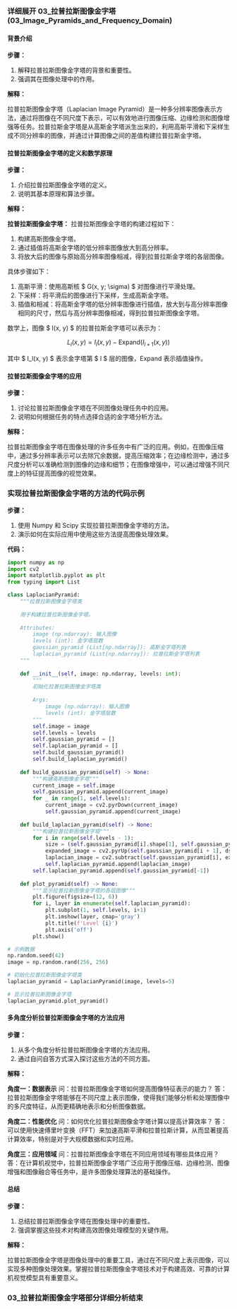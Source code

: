 ### 详细展开 03_拉普拉斯图像金字塔 (03_Image_Pyramids_and_Frequency_Domain)

#### 背景介绍

**步骤：**

1. 解释拉普拉斯图像金字塔的背景和重要性。
2. 强调其在图像处理中的作用。

**解释：**

拉普拉斯图像金字塔（Laplacian Image Pyramid）是一种多分辨率图像表示方法，通过将图像在不同尺度下表示，可以有效地进行图像压缩、边缘检测和图像增强等任务。拉普拉斯金字塔是从高斯金字塔派生出来的，利用高斯平滑和下采样生成不同分辨率的图像，并通过计算图像之间的差值构建拉普拉斯金字塔。

#### 拉普拉斯图像金字塔的定义和数学原理

**步骤：**

1. 介绍拉普拉斯图像金字塔的定义。
2. 说明其基本原理和算法步骤。

**解释：**

**拉普拉斯图像金字塔：** 拉普拉斯图像金字塔的构建过程如下：
1. 构建高斯图像金字塔。
2. 通过插值将高斯金字塔的低分辨率图像放大到高分辨率。
3. 将放大后的图像与原始高分辨率图像相减，得到拉普拉斯金字塔的各层图像。

具体步骤如下：
1. 高斯平滑：使用高斯核 $ G(x, y; \sigma) $ 对图像进行平滑处理。
2. 下采样：将平滑后的图像进行下采样，生成高斯金字塔。
3. 插值和相减：将高斯金字塔的低分辨率图像进行插值，放大到与高分辨率图像相同的尺寸，然后与高分辨率图像相减，得到拉普拉斯图像金字塔。

数学上，图像 $ I(x, y) $ 的拉普拉斯金字塔可以表示为：

$$ L_l(x, y) = I_l(x, y) - \text{Expand}(I_{l+1}(x, y)) $$

其中 $ I_l(x, y) $ 表示金字塔第 $ l $ 层的图像，$\text{Expand}$ 表示插值操作。

#### 拉普拉斯图像金字塔的应用

**步骤：**

1. 讨论拉普拉斯图像金字塔在不同图像处理任务中的应用。
2. 说明如何根据任务的特点选择合适的金字塔分析方法。

**解释：**

拉普拉斯图像金字塔在图像处理的许多任务中有广泛的应用。例如，在图像压缩中，通过多分辨率表示可以去除冗余数据，提高压缩效率；在边缘检测中，通过多尺度分析可以准确检测到图像的边缘和细节；在图像增强中，可以通过增强不同尺度上的特征提高图像的视觉效果。

### 实现拉普拉斯图像金字塔的方法的代码示例

**步骤：**

1. 使用 Numpy 和 Scipy 实现拉普拉斯图像金字塔的方法。
2. 演示如何在实际应用中使用这些方法提高图像处理效果。

**代码：**

```python
import numpy as np
import cv2
import matplotlib.pyplot as plt
from typing import List

class LaplacianPyramid:
    """拉普拉斯图像金字塔类
    
    用于构建拉普拉斯图像金字塔。
    
    Attributes:
        image (np.ndarray): 输入图像
        levels (int): 金字塔层数
        gaussian_pyramid (List[np.ndarray]): 高斯金字塔列表
        laplacian_pyramid (List[np.ndarray]): 拉普拉斯金字塔列表
    """
    
    def __init__(self, image: np.ndarray, levels: int):
        """
        初始化拉普拉斯图像金字塔类
        
        Args:
            image (np.ndarray): 输入图像
            levels (int): 金字塔层数
        """
        self.image = image
        self.levels = levels
        self.gaussian_pyramid = []
        self.laplacian_pyramid = []
        self.build_gaussian_pyramid()
        self.build_laplacian_pyramid()
    
    def build_gaussian_pyramid(self) -> None:
        """构建高斯图像金字塔"""
        current_image = self.image
        self.gaussian_pyramid.append(current_image)
        for _ in range(1, self.levels):
            current_image = cv2.pyrDown(current_image)
            self.gaussian_pyramid.append(current_image)
    
    def build_laplacian_pyramid(self) -> None:
        """构建拉普拉斯图像金字塔"""
        for i in range(self.levels - 1):
            size = (self.gaussian_pyramid[i].shape[1], self.gaussian_pyramid[i].shape[0])
            expanded_image = cv2.pyrUp(self.gaussian_pyramid[i + 1], dstsize=size)
            laplacian_image = cv2.subtract(self.gaussian_pyramid[i], expanded_image)
            self.laplacian_pyramid.append(laplacian_image)
        self.laplacian_pyramid.append(self.gaussian_pyramid[-1])
    
    def plot_pyramid(self) -> None:
        """显示拉普拉斯图像金字塔的各层图像"""
        plt.figure(figsize=(12, 6))
        for i, layer in enumerate(self.laplacian_pyramid):
            plt.subplot(1, self.levels, i+1)
            plt.imshow(layer, cmap='gray')
            plt.title(f'Level {i}')
            plt.axis('off')
        plt.show()

# 示例数据
np.random.seed(42)
image = np.random.rand(256, 256)

# 初始化拉普拉斯图像金字塔类
laplacian_pyramid = LaplacianPyramid(image, levels=5)

# 显示拉普拉斯图像金字塔
laplacian_pyramid.plot_pyramid()
```

#### 多角度分析拉普拉斯图像金字塔的方法应用

**步骤：**

1. 从多个角度分析拉普拉斯图像金字塔的方法应用。
2. 通过自问自答方式深入探讨这些方法的不同方面。

**解释：**

**角度一：数据表示**
问：拉普拉斯图像金字塔如何提高图像特征表示的能力？
答：拉普拉斯图像金字塔能够在不同尺度上表示图像，使得我们能够分析和处理图像中的多尺度特征，从而更精确地表示和分析图像数据。

**角度二：性能优化**
问：如何优化拉普拉斯图像金字塔计算以提高计算效率？
答：可以使用快速傅里叶变换（FFT）来加速高斯平滑和拉普拉斯计算，从而显著提高计算效率，特别是对于大规模数据和实时应用。

**角度三：应用领域**
问：拉普拉斯图像金字塔在不同应用领域有哪些具体应用？
答：在计算机视觉中，拉普拉斯图像金字塔广泛应用于图像压缩、边缘检测、图像增强和图像融合等任务中，是许多图像处理算法的基础操作。

#### 总结

**步骤：**

1. 总结拉普拉斯图像金字塔在图像处理中的重要性。
2. 强调掌握这些技术对构建高效图像处理模型的关键作用。

**解释：**

拉普拉斯图像金字塔是图像处理中的重要工具，通过在不同尺度上表示图像，可以实现多种图像处理效果。掌握拉普拉斯图像金字塔技术对于构建高效、可靠的计算机视觉模型具有重要意义。

### 03_拉普拉斯图像金字塔部分详细分析结束